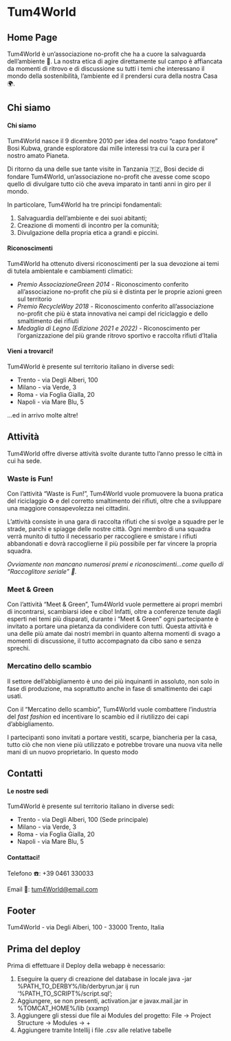 # Tum4World

## Home Page

Tum4World è un’associazione no-profit che ha a cuore la salvaguarda dell’ambiente 🌳. La nostra etica di agire direttamente sul campo è affiancata da momenti di ritrovo e di discussione su tutti i temi che interessano il mondo della sostenibilità, l’ambiente ed il prendersi cura della nostra Casa 🌍.

## Chi siamo

#### Chi siamo

Tum4World nasce il 9 dicembre 2010 per idea del nostro “capo fondatore” Bosi Kubwa, grande esploratore dai mille interessi tra cui la cura per il nostro amato Pianeta. 

Di ritorno da una delle sue tante visite in Tanzania 🇹🇿, Bosi decide di fondare Tum4World, un’associazione no-profit che avesse come scopo quello di divulgare tutto ciò che aveva imparato in tanti anni in giro per il mondo. 

In particolare, Tum4World ha tre principi fondamentali:

1. Salvaguardia dell’ambiente e dei suoi abitanti;
2. Creazione di momenti di incontro per la comunità;
3. Divulgazione della propria etica a grandi e piccini. 

#### Riconoscimenti

Tum4World ha ottenuto diversi riconoscimenti per la sua devozione ai temi di tutela ambientale e cambiamenti climatici:

- *Premio AssociazioneGreen 2014* - Riconoscimento conferito all’associazione no-profit che più si è distinta per le proprie azioni green sul territorio
- *Premio RecycleWay 2018* - Riconoscimento conferito all’associazione no-profit che più è stata innovativa nei campi del riciclaggio e dello smaltimento dei rifiuti
- *Medaglia di Legno (Edizione 2021 e 2022)* - Riconoscimento per l’organizzazione del più grande ritrovo sportivo e raccolta rifiuti d’Italia

#### **********************************Vieni a trovarci!**********************************

Tum4World è presente sul territorio italiano in diverse sedi:

- Trento - via Degli Alberi, 100
- Milano - via Verde, 3
- Roma - via Foglia Gialla, 20
- Napoli - via Mare Blu, 5

…ed in arrivo molte altre!

## Attività

Tum4World offre diverse attività svolte durante tutto l’anno presso le città in cui ha sede. 

### Waste is Fun!

Con l’attività “Waste is Fun!”, Tum4World vuole promuovere la buona pratica del riciclaggio ♻️ e del corretto smaltimento dei rifiuti, oltre che a sviluppare una maggiore consapevolezza nei cittadini.

L’attività consiste in una gara di raccolta rifiuti che si svolge a squadre per le strade, parchi e spiagge delle nostre città. Ogni membro di una squadra verrà munito di tutto il necessario per raccogliere e smistare i rifiuti abbandonati e dovrà raccoglierne il più possibile per far vincere la propria squadra. 

*Ovviamente non mancano numerosi premi e riconoscimenti…come quello di “Raccoglitore seriale” 🏅.*

### Meet & Green

Con l’attività “Meet & Green”, Tum4World vuole permettere ai propri membri di incontrarsi, scambiarsi idee e cibo! Infatti, oltre a conferenze tenute dagli esperti nei temi più disparati, durante i “Meet & Green” ogni partecipante è invitato a portare una pietanza da condividere con tutti. Questa attività è una delle più amate dai nostri membri in quanto alterna momenti di svago a momenti di discussione, il tutto accompagnato da cibo sano e senza sprechi.

### Mercatino dello scambio

Il settore dell’abbigliamento è uno dei più inquinanti in assoluto, non solo in fase di produzione, ma soprattutto anche in fase di smaltimento dei capi usati. 

Con il “Mercatino dello scambio”, Tum4World vuole combattere l’industria del *fast fashion* ed incentivare lo scambio ed il riutilizzo dei capi d’abbigliamento. 

I partecipanti sono invitati a portare vestiti, scarpe, biancheria per la casa, tutto ciò che non viene più utilizzato e potrebbe trovare una nuova vita nelle mani di un nuovo proprietario. In questo modo

## Contatti

#### Le nostre sedi

Tum4World è presente sul territorio italiano in diverse sedi:

- Trento - via Degli Alberi, 100 (Sede principale)
- Milano - via Verde, 3
- Roma - via Foglia Gialla, 20
- Napoli - via Mare Blu, 5

#### Contattaci!

Telefono ☎️: +39 0461 330033

Email 📧: tum4World@email.com

## Footer

Tum4World - via Degli Alberi, 100 - 33000 Trento, Italia			

## Prima del deploy

Prima di effettuare il Deploy della webapp è necessario:
1. Eseguire la query di creazione del database in locale
	java -jar %PATH_TO_DERBY%/lib/derbyrun.jar ij
	run ‘%PATH_TO_SCRIPT%/script.sql’;
2. Aggiungere, se non presenti, activation.jar e javax.mail.jar in %TOMCAT_HOME%/lib (xxamp)
3. Aggiungere gli stessi due file ai Modules del progetto:
	File -> Project Structure -> Modules -> +
4. Aggiungere tramite Intellij i file .csv alle relative tabelle

